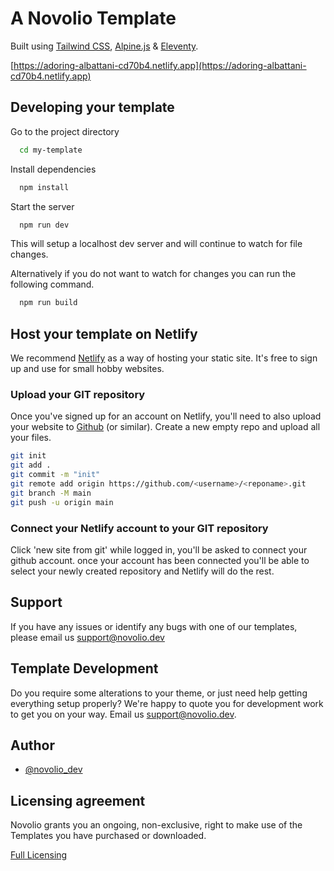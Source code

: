 
# A Novolio Template

Built using [Tailwind CSS](https://tailwindcss.com), [Alpine.js](https://github.com/alpinejs/alpine) & [Eleventy](https://www.11ty.dev).


[https://adoring-albattani-cd70b4.netlify.app](https://adoring-albattani-cd70b4.netlify.app)


## Developing your template


Go to the project directory

```bash
  cd my-template
```

Install dependencies

```bash
  npm install
```

Start the server

```bash
  npm run dev
```

This will setup a localhost dev server and will continue to watch for file changes.

Alternatively if you do not want to watch for changes you can run the following command.

```bash
  npm run build
```
## Host your template on Netlify

We recommend [Netlify](https://netlify.com) as a way of hosting your static site. It's free to sign up and use for small hobby websites.

### Upload your GIT repository
Once you've signed up for an account on Netlify, you'll need to also upload your website to [Github](https://github.com) (or similar). Create a new empty repo and upload all your files.

``` bash
git init
git add .
git commit -m "init"
git remote add origin https://github.com/<username>/<reponame>.git
git branch -M main
git push -u origin main
```

### Connect your Netlify account to your GIT repository
Click 'new site from git' while logged in, you'll be asked to connect your github account. once your account has been connected you'll be able to select your newly created repository and Netlify will do the rest.
## Support

If you have any issues or identify any bugs with one of our templates, please email us support@novolio.dev

  
## Template Development

Do you require some alterations to your theme, or just need help getting everything setup properly? We're happy to quote you for development work to get you on your way. Email us support@novolio.dev.
## Author

- [@novolio_dev](https://novolio.dev)

  
## Licensing agreement

Novolio grants you an ongoing, non-exclusive, right to make use of the Templates you have purchased or downloaded.

[Full Licensing](https://novolio.dev/terms)

  